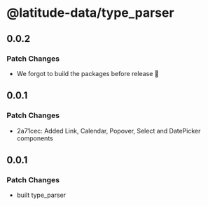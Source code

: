 # @latitude-data/type_parser

## 0.0.2

### Patch Changes

- We forgot to build the packages before release :facepalm:

## 0.0.1

### Patch Changes

- 2a71cec: Added Link, Calendar, Popover, Select and DatePicker components

## 0.0.1

### Patch Changes

- built type_parser

